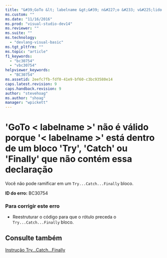 ```yaml
---
title: "&#39;GoTo &lt; labelname &gt;&#39; n&#227;o &#233; v&#225;lido porque &#39;&lt; labelname &gt;&#39; est&#225; dentro de um bloco &#39;Try&#39;, &#39;Catch&#39; ou &#39;Finally&#39; que n&#227;o cont&#233;m essa declara&#231;&#227;o | Microsoft Docs"
ms.custom: ""
ms.date: "11/16/2016"
ms.prod: "visual-studio-dev14"
ms.reviewer: ""
ms.suite: ""
ms.technology: 
  - "devlang-visual-basic"
ms.tgt_pltfrm: ""
ms.topic: "article"
f1_keywords: 
  - "bc30754"
  - "vbc30754"
helpviewer_keywords: 
  - "BC30754"
ms.assetid: 2eefc7fb-fdf0-41e9-bf60-c3bc93580e14
caps.latest.revision: 9
caps.handback.revision: 9
author: "stevehoag"
ms.author: "shoag"
manager: "wpickett"
---
```

# &#39;GoTo &lt; labelname &gt;&#39; n&#227;o &#233; v&#225;lido porque &#39;&lt; labelname &gt;&#39; est&#225; dentro de um bloco &#39;Try&#39;, &#39;Catch&#39; ou &#39;Finally&#39; que n&#227;o cont&#233;m essa declara&#231;&#227;o
Você não pode ramificar em um `Try...Catch...Finally` bloco.  
  
 **ID do erro:** BC30754  
  
### Para corrigir este erro  
  
-   Reestruturar o código para que o rótulo preceda o `Try...Catch...Finally` bloco.  
  
## Consulte também  
 [Instrução Try...Catch...Finally](/dotnet/visual-basic/language-reference/statements/try-catch-finally-statement)